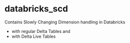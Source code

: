 # databricks_scd

Contains Slowly Changing Dimension handling in Databricks
- with regular Delta Tables and
- with Delta Live Tables
